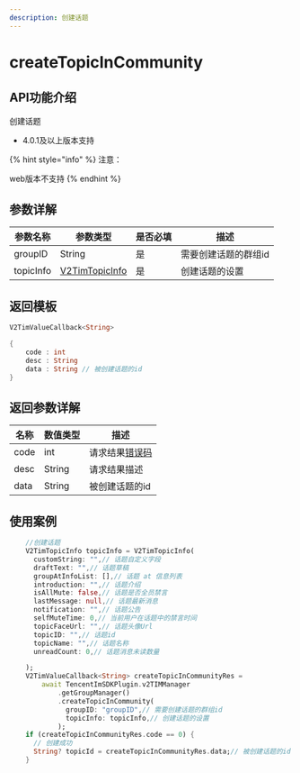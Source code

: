 ```yaml
---
description: 创建话题
---
```


# createTopicInCommunity

## API功能介绍

创建话题

* 4.0.1及以上版本支持

{% hint style="info" %}
注意：

web版本不支持
{% endhint %}

## 参数详解

| 参数名称      | 参数类型                               | 是否必填 | 描述          |
| --------- | ---------------------------------- | ---- | ----------- |
| groupID   | String                             | 是    | 需要创建话题的群组id |
| topicInfo | [V2TimTopicInfo](broken-reference) | 是    | 创建话题的设置     |

## 返回模板

```dart
V2TimValueCallback<String>

{
    code : int
    desc : String
    data : String // 被创建话题的id
}
```

## 返回参数详解

| 名称    | 数值类型   | 描述                                                             |
| ----- | ------ | -------------------------------------------------------------- |
| code  | int    | 请求结果[错误码](https://cloud.tencent.com/document/product/269/1671) |
| desc  | String | 请求结果描述                                                         |
| data  | String | 被创建话题的id                                                       |

## 使用案例  &#x20;

```dart
    //创建话题
    V2TimTopicInfo topicInfo = V2TimTopicInfo(
      customString: "",// 话题自定义字段
      draftText: "",// 话题草稿
      groupAtInfoList: [],// 话题 at 信息列表
      introduction: "",// 话题介绍
      isAllMute: false,// 话题是否全员禁言
      lastMessage: null,// 话题最新消息
      notification: "",// 话题公告
      selfMuteTime: 0,// 当前用户在话题中的禁言时间
      topicFaceUrl: "",// 话题头像Url
      topicID: "",// 话题id
      topicName: "",// 话题名称
      unreadCount: 0,// 话题消息未读数量

    );
    V2TimValueCallback<String> createTopicInCommunityRes =
        await TencentImSDKPlugin.v2TIMManager
            .getGroupManager()
            .createTopicInCommunity(
              groupID: "groupID",// 需要创建话题的群组id
              topicInfo: topicInfo,// 创建话题的设置
            );
    if (createTopicInCommunityRes.code == 0) {
      // 创建成功
      String? topicId = createTopicInCommunityRes.data;// 被创建话题的id
    }

```
